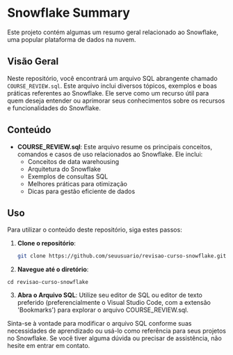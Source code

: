 # Snowflake Summary

Este projeto contém algumas um resumo geral relacionado ao Snowflake, uma popular plataforma de dados na nuvem.

## Visão Geral

Neste repositório, você encontrará um arquivo SQL abrangente chamado `COURSE_REVIEW.sql`. Este arquivo inclui diversos tópicos, exemplos e boas práticas referentes ao Snowflake. Ele serve como um recurso útil para quem deseja entender ou aprimorar seus conhecimentos sobre os recursos e funcionalidades do Snowflake.

## Conteúdo

- **COURSE_REVIEW.sql**: Este arquivo resume os principais conceitos, comandos e casos de uso relacionados ao Snowflake. Ele inclui:
  - Conceitos de data warehousing
  - Arquitetura do Snowflake
  - Exemplos de consultas SQL
  - Melhores práticas para otimização
  - Dicas para gestão eficiente de dados

## Uso

Para utilizar o conteúdo deste repositório, siga estes passos:

1. **Clone o repositório**:
   ```bash
   git clone https://github.com/seuusuario/revisao-curso-snowflake.git
   ```

2. **Navegue até o diretório**:

```
cd revisao-curso-snowflake
```

3. **Abra o Arquivo SQL**: Utilize seu editor de SQL ou editor de texto preferido (preferencialmente o Visual Studio Code, com a extensão 'Bookmarks') para explorar o arquivo COURSE_REVIEW.sql.


Sinta-se à vontade para modificar o arquivo SQL conforme suas necessidades de aprendizado ou usá-lo como referência para seus projetos no Snowflake. Se você tiver alguma dúvida ou precisar de assistência, não hesite em entrar em contato.